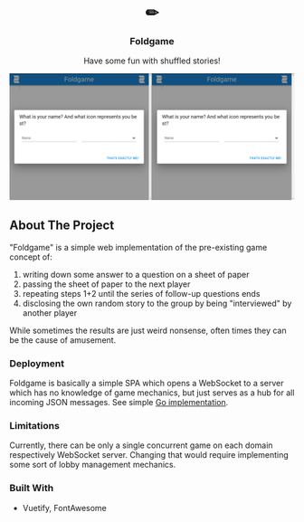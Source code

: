 <div align="center">
  <h1 href="https://github.com/joshmue/foldgame">
    ✏
  </h1>
  <h3 align="center">Foldgame</h3>
  <p align="center">
    Have some fun with shuffled stories!
  </p>
</div>

![Kind of looks like this](./imgs/peek.gif)

## About The Project

"Foldgame" is a simple web implementation of the pre-existing game concept of:

1. writing down some answer to a question on a sheet of paper
2. passing the sheet of paper to the next player
3. repeating steps 1+2 until the series of follow-up questions ends
4. disclosing the own random story to the group by being "interviewed" by another player

While sometimes the results are just weird nonsense, often times they can be
the cause of amusement.

### Deployment

Foldgame is basically a simple SPA which opens a WebSocket to a server which
has no knowledge of game mechanics, but just serves as a hub for all incoming
JSON messages. See simple [Go implementation](./wsecho).

### Limitations

Currently, there can be only a single concurrent game on each domain respectively WebSocket server.
Changing that would require implementing some sort of lobby management mechanics.

### Built With

* Vuetify, FontAwesome
